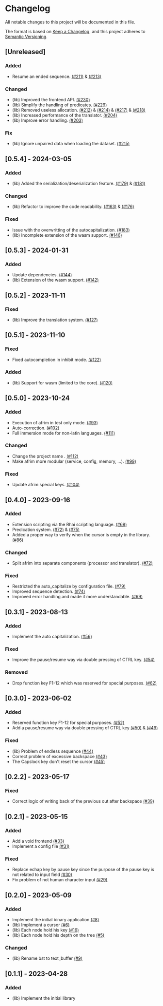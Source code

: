 # Changelog

All notable changes to this project will be documented in this file.

The format is based on [Keep a Changelog](https://keepachangelog.com/en/1.1.0),
and this project adheres to [Semantic Versioning](https://semver.org/spec/v2.0.0.html).

## [Unreleased]

### Added

- Resume an ended sequence. [(#211)](https://github.com/pythonbrad/afrim/pull/211) & [(#213)](https://github.com/pythonbrad/afrim/pull/213)

### Changed

- (lib) Improved the frontend API. [(#230)](https://github.com/pythonbrad/afrim/pull/230)
- (lib) Simplify the handling of predicates. [(#229)](https://github.com/pythonbrad/afrim/pull/229)
- (lib) Removed useless allocation. [(#212)](https://github.com/pythonbrad/afrim/pull/212) & [(#214)](https://github.com/pythonbrad/afrim/pull/214) & [(#217)](https://github.com/pythonbrad/afrim/pull/217) & [(#218)](https://github.com/pythonbrad/afrim/pull/218)
- (lib) Increased performance of the translator. [(#204)](https://github.com/pythonbrad/afrim/pull/204)
- (lib) Improve error handling. [(#203)](https://github.com/pythonbrad/afrim/pull/203)

### Fix
- (lib) Ignore unpaired data when loading the dataset. [(#215)](https://github.com/pythonbrad/afrim/pull/215)

## [0.5.4] - 2024-03-05

### Added

- (lib) Added the serialization/deserialization feature. [(#179)](https://github.com/pythonbrad/afrim/pull/179) & [(#181)](https://github.com/pythonbrad/afrim/pull/181)

### Changed

- (lib) Refactor to improve the code readability. [(#163)](https://github.com/pythonbrad/afrim/pull/163) & [(#176)](https://github.com/pythonbrad/afrim/pull/176)

### Fixed

- Issue with the overwritting of the autocapitalization. [(#183)](https://github.com/pythonbrad/afrim/pull/#183)
- (lib) Incomplete extension of the wasm support. [(#146)](https://github.com/pythonbrad/afrim/pull/146)

## [0.5.3] - 2024-01-31

### Added

- Update dependencies. [(#144)](https://github.com/pythonbrad/afrim/pull/144)
- (lib) Extension of the wasm support. [(#142)](https://github.com/pythonbrad/afrim/pull/142)

## [0.5.2] - 2023-11-11

### Fixed

- (lib) Improve the translation system. [(#127)](https://github.com/pythonbrad/afrim/pull/127)

## [0.5.1] - 2023-11-10

### Fixed

- Fixed autocompletion in inhibit mode. [(#122)](https://github.com/pythonbrad/afrim/pull/122)

### Added

- (lib) Support for wasm (limited to the core). [(#120)](https://github.com/pythonbrad/afrim/pull/120)

## [0.5.0] - 2023-10-24

### Added

- Execution of afrim in test only mode. [(#93)](https://github.com/pythonbrad/afrim/pull/93)
- Auto-correction. [(#102)](https://github.com/pythonbrad/afrim/pull/102)
- Full immersion mode for non-latin languages. [(#111)](https://github.com/pythonbrad/afrim/pull/111)

### Changed

- Change the project name . [(#112)](https://github.com/pythonbrad/afrim/pull/112)
- Make afrim more modular (service, config, memory, ...). [(#99)](https://github.com/pythonbrad/afrim/pull/99)

### Fixed

- Update afrim special keys. [(#104)](https://github.com/pythonbrad/afrim/pull/104)

## [0.4.0] - 2023-09-16

### Added

- Extension scripting via the Rhai scripting language. [(#68)](https://github.com/pythonbrad/afrim/pull/68)
- Predication system. [(#72)](https://github.com/pythonbrad/afrim/pull/72) & [(#75)](https://github.com/pythonbrad/afrim/pull/75)
- Added a proper way to verify when the cursor is empty in the library. [(#86)](https://github.com/pythonbrad/afrim/pull/86)

### Changed

- Split afrim into separate components (processor and translator). [(#72)](https://github.com/pythonbrad/afrim/pull/72)

### Fixed

- Restricted the auto_capitalize by configuration file. [(#79)](https://github.com/pythonbrad/afrim/pull/79)
- Improved sequence detection. [(#74)](https://github.com/pythonbrad/afrim/pull/74)
- Improved error handling and made it more understandable. [(#69)](https://github.com/pythonbrad/afrim/pull/69)

## [0.3.1] - 2023-08-13

### Added

- Implement the auto capitalization. [(#56)](https://github.com/pythonbrad/afrim/pull/56)

### Fixed

- Improve the pause/resume way via double pressing of CTRL key. [(#54)](https://github.com/pythonbrad/afrim/pull/54)

### Removed

- Drop function key F1-12 which was reserved for special purposes. [(#62)](https://github.com/pythonbrad/afrim/pull/62)

## [0.3.0] - 2023-06-02

### Added

- Reserved function key F1-12 for special purposes. [(#52)](https://github.com/pythonbrad/afrim/pull/52)
- Add a pause/resume way via double pressing of CTRL key [(#50)](https://github.com/pythonbrad/afrim/pull/50) & [(#49)](https://github.com/pythonbrad/afrim/pull/49)

### Fixed

- (lib) Problem of endless sequence [(#44)](https://github.com/pythonbrad/afrim/pull/44)
- Correct problem of excessive backspace [(#43)](https://github.com/pythonbrad/afrim/pull/43)
- The Capslock key don't reset the cursor [(#45)](https://github.com/pythonbrad/afrim/pull/45)

## [0.2.2] - 2023-05-17

### Fixed

- Correct logic of writing back of the previous out after backspace [(#39)](https://github.com/pythonbrad/afrim/pull/39)

## [0.2.1] - 2023-05-15

### Added

- Add a void frontend [(#33)](https://github.com/pythonbrad/afrim/pull/33)
- Implement a config file [(#31)](https://github.com/pythonbrad/afrim/pull/31)

### Fixed

- Replace echap key by pause key since the purpose of the pause key is not related to input field [(#30)](https://github.com/pythonbrad/afrim/pull/30)
- Fix problem of not human character input [(#29)](https://github.com/pythonbrad/afrim/pull/29)

## [0.2.0] - 2023-05-09

### Added

- Implement the initial binary application [(#8)](https://github.com/pythonbrad/afrim/pull/8)
- (lib) Implement a cursor [(#6)](https://github.com/pythonbrad/afrim/pull/6)
- (lib) Each node hold his key [(#16)](https://github.com/pythonbrad/afrim/pull/16)
- (lib) Each node hold his depth on the tree [(#5)](https://github.com/pythonbrad/afrim/pull/5)

### Changed

- (lib) Rename bst to text_buffer [(#9)](https://github.com/pythonbrad/afrim/pull/9)

## [0.1.1] - 2023-04-28

### Added

- (lib) Implement the initial library
